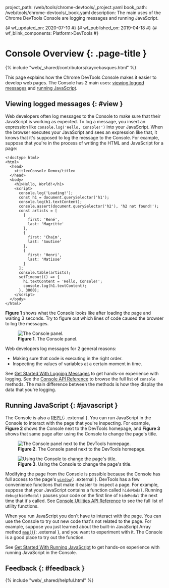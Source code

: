project_path: /web/tools/chrome-devtools/_project.yaml
book_path: /web/tools/chrome-devtools/_book.yaml
description: The main uses of the Chrome DevTools Console are logging messages and running JavaScript.

{# wf_updated_on: 2020-07-10 #}
{# wf_published_on: 2019-04-18 #}
{# wf_blink_components: Platform>DevTools #}

# Console Overview {: .page-title }

{% include "web/_shared/contributors/kaycebasques.html" %}

This page explains how the Chrome DevTools Console makes it easier to develop web pages.
The Console has 2 main uses: [viewing logged messages](#view) and [running JavaScript](#javascript).

## Viewing logged messages {: #view }

Web developers often log messages to the Console to make sure that their JavaScript is working as expected.
To log a message, you insert an expression like `console.log('Hello, Console!')` into your JavaScript.
When the browser executes your JavaScript and sees an expression like that, it knows that it's supposed to
log the message to the Console. For example, suppose that you're in the process of writing the HTML and
JavaScript for a page:

    <!doctype html>
    <html>
      <head>
        <title>Console Demo</title>
      </head>
      <body>
        <h1>Hello, World!</h1>
        <script>
          console.log('Loading!');
          const h1 = document.querySelector('h1');
          console.log(h1.textContent);
          console.assert(document.querySelector('h2'), 'h2 not found!');
          const artists = [
            {
              first: 'René',
              last: 'Magritte'
            },
            {
              first: 'Chaim',
              last: 'Soutine'
            },
            {
              first: 'Henri',
              last: 'Matisse'
            }
          ];
          console.table(artists);
          setTimeout(() => {
            h1.textContent = 'Hello, Console!';
            console.log(h1.textContent);
          }, 3000);
        </script>
      </body>
    </html>

**Figure 1** shows what the Console looks like after loading the page and waiting 3 seconds. Try to figure out which
lines of code caused the browser to log the messages.

<figure>
  <img src="/web/tools/chrome-devtools/console/images/overviewlogging.png"
       alt="The Console panel."/>
  <figcaption>
    <b>Figure 1</b>. The Console panel.
  </figcaption>
</figure>

Web developers log messages for 2 general reasons:

* Making sure that code is executing in the right order.
* Inspecting the values of variables at a certain moment in time.

See [Get Started With Logging Messages](/web/tools/chrome-devtools/console/log) to get hands-on experience
with logging. See the [Console API Reference](/web/tools/chrome-devtools/console/api) to browse the full list
of `console` methods. The main difference between the methods is how they display the data
that you're logging.

## Running JavaScript {: #javascript }

The Console is also a [REPL](https://en.wikipedia.org/wiki/Read%E2%80%93eval%E2%80%93print_loop){: .external }.
You can run JavaScript in the Console to interact with the page that you're inspecting. For example, **Figure 2**
shows the Console next to the DevTools homepage, and **Figure 3** shows that same page after using the Console
to change the page's title.

<figure>
  <img src="/web/tools/chrome-devtools/console/images/overviewjs1.png"
       alt="The Console panel next to the DevTools homepage."/>
  <figcaption>
    <b>Figure 2</b>. The Console panel next to the DevTools homepage.
  </figcaption>
</figure>

<figure>
  <img src="/web/tools/chrome-devtools/console/images/overviewjs2.png"
       alt="Using the Console to change the page's title."/>
  <figcaption>
    <b>Figure 3</b>. Using the Console to change the page's title.
  </figcaption>
</figure>

[window]: https://developer.mozilla.org/en-US/docs/Web/API/Window
[map]: https://developer.mozilla.org/en-US/docs/Web/JavaScript/Reference/Global_Objects/Array/map
[utils]: /web/tools/chrome-devtools/console/utilities#debugfunction

Modifying the page from the Console is possible because the Console has full access to the 
page's [`window`][window]{: .external }. DevTools has a few convenience functions that make it easier to
inspect a page. For example, suppose that your JavaScript contains a function called `hideModal`. Running
`debug(hideModal)` pauses your code on the first line of `hideModal` the next time that it's called. See
[Console Utilities API Reference][utils] to see the full list of utility functions.

When you run JavaScript you don't have to interact with the page. You can 
use the Console to try out new code that's not related to the page. For example, suppose you just learned
about the built-in JavaScript Array method [`map()`][map]{: .external }, and you want to experiment with it.
The Console is a good place to try out the function.

See [Get Started With Running JavaScript](/web/tools/chrome-devtools/console/javascript) to get hands-on
experience with running JavaScript in the Console.

## Feedback {: #feedback }

{% include "web/_shared/helpful.html" %}
